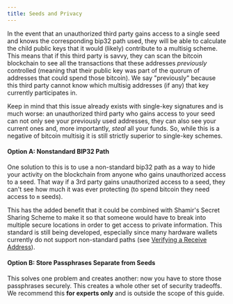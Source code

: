 ```yaml
---
title: Seeds and Privacy
---
```


In the event that an unauthorized third party gains access to a single seed and knows the corresponding bip32 path used, they will be able to calculate the child public keys that it would (likely) contribute to a multisig scheme.
This means that if this third party is savvy, they can scan the bitcoin blockchain to see all the transactions that these addresses *previously* controlled (meaning that their public key was part of the quorum of addresses that could spend those bitcoin).
We say "previously" because this third party cannot know which multisig addresses (if any) that key currently participates in.

Keep in mind that this issue already exists with single-key signatures and is much worse: an unauthorized third party who gains access to your seed can not only see your previously used addresses, they can also see your current ones and, more importantly, *steal* all your funds.
So, while this is a negative of bitcoin multisig it is still strictly superior to single-key schemes.

#### Option A: Nonstandard BIP32 Path
One solution to this is to use a non-standard bip32 path as a way to hide your activity on the blockchain from anyone who gains unauthorized access to a seed.
That way if a 3rd party gains unauthorized access to a seed, they can't see how much it was ever protecting (to spend bitcoin they need access to `m` seeds).

This has the added benefit that it could be combined with Shamir's Secret Sharing Scheme to make it so that someone would have to break into multiple secure locations in order to get access to private information.
This standard is still being developed, especially since many hardware wallets currently do not support non-standard paths (see [Verifying a Receive Address](/known-issues/verify-receive-address#confirm-you-can-retrieve-the-key)).

#### Option B: Store Passphrases Separate from Seeds
This solves one problem and creates another: now you have to store those passphrases securely.
This creates a whole other set of security tradeoffs.
We recommend this **for experts only** and is outside the scope of this guide.
